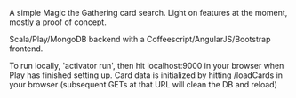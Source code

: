 A simple Magic the Gathering card search.  Light on features at the moment, mostly a proof of concept.

Scala/Play/MongoDB backend with a Coffeescript/AngularJS/Bootstrap frontend.

To run locally, 'activator run', then hit localhost:9000 in your browser when Play has finished setting up.
Card data is initialized by hitting /loadCards in your browser (subsequent GETs at that URL will clean the DB and reload)